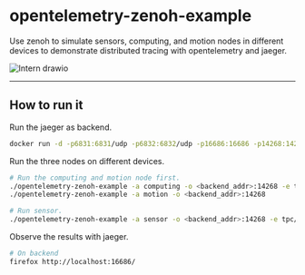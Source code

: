 # opentelemetry-zenoh-example
Use zenoh to simulate sensors, computing, and motion nodes in different devices to demonstrate distributed tracing with opentelemetry and jaeger.

![Intern drawio](https://user-images.githubusercontent.com/44572922/144536021-75228c32-c01b-41d5-8f72-836d30018233.png)


---

## How to run it
Run the jaeger as backend.
```sh
docker run -d -p6831:6831/udp -p6832:6832/udp -p16686:16686 -p14268:14268 jaegertracing/all-in-one:latest
```
Run the three nodes on different devices.
```sh
# Run the computing and motion node first.
./opentelemetry-zenoh-example -a computing -o <backend_addr>:14268 -e tpc/<motion_ip>:7447
./opentelemetry-zenoh-example -a motion -o <backend_addr>:14268

# Run sensor.
./opentelemetry-zenoh-example -a sensor -o <backend_addr>:14268 -e tpc/<computing_ip>:7447 
```

Observe the results with jaeger.
```sh
# On backend
firefox http://localhost:16686/
```